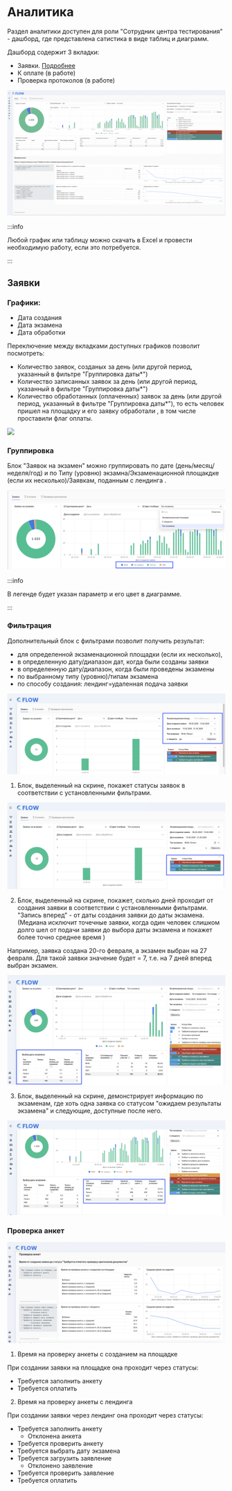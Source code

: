 # Аналитика

Раздел аналитики доступен для роли "Сотрудник центра тестирования" - дашборд, где представлена сатистика в виде таблиц и диаграмм.&#x20;

Дашборд содержит 3 вкладки:

* Заявки. [Подробнее](analitika.md#zayavki)
* К оплате (в работе)
* Проверка протоколов (в работе)

![](<../.gitbook/assets/image (379).png>)

:::info

Любой график или таблицу можно скачать в  Excel и провести необходимую работу, если это потребуется.

:::

## Заявки

### Графики:&#x20;

* Дата создания
* Дата  экзамена
* Дата  обработки

Переключение между вкладками доступных графиков позволит посмотреть:

* Количество заявок,  созданых за день (или другой период, указанный в  фильтре "Группировка даты\*")&#x20;
* Количество записанных заявок за день  (или другой период, указанный в  фильтре "Группировка даты\*")&#x20;
* Количество обработанных (оплаченных) заявок за день  (или другой период, указанный в  фильтре "Группировка даты\*"), то есть человек пришел на площадку и его заявку обработали , в том числе проставили флаг оплаты.&#x20;

![](<../.gitbook/assets/image (387).png>)

### Группировка

Блок "Заявок на экзамен" можно группировать по дате (день/месяц/неделя/год) и  по Типу (уровню) экзамна/Экзаменационной площакдке (если их несколько)/Заявкам, поданным с лендинга .&#x20;

![](<../.gitbook/assets/image (380).png>)

:::info

В легенде будет указан параметр и его цвет в диаграмме.

:::

### Фильтрация

Дополнительный блок с фильтрами позволит получить результат:

* &#x20;для определенной экзаменационной площадки (если их несколько),&#x20;
* в определенную дату/диапазон дат, когда были созданы заявки
* в определенную дату/диапазон, когда были проведены экзамены
* по выбранному типу (уровню)/типам экзамена
* по способу создания: лендинг=удаленная подача заявки

![](<../.gitbook/assets/image (381).png>)

1. Блок, выделенный на скрине, покажет статусы заявок в соответствии с установленными фильтрами.

![](<../.gitbook/assets/image (383).png>)

2. Блок, выделенный на скрине, покажет, сколько дней проходит от создания заявки  в соответствии с установленными фильтрами. "Запись вперед" - от даты создания заявки до даты экзамена. (Медиана исключит точечные заявки, когда один человек слишком долго шел от подачи заявки до выбора даты экзамена и покажет более точно среднее время )

Например, заявка создана 20-го февраля, а экзамен выбран на 27 февраля. Для такой заявки значение будет = 7, т.е.  на 7 дней вперед выбран экзамен.

![](<../.gitbook/assets/image (384).png>)

3. Блок, выделенный на скрине, демонстрирует информацию по экзаменам, где  хоть одна заявка со статусом "ожидаем результаты экзамена" и следующие, доступные после него.

![](<../.gitbook/assets/image (385).png>)

### Проверка анкет

![](<../.gitbook/assets/image (388).png>)

1. Время на проверку  анкеты с созданием на площадке

При создании заявки на площадке она проходит через статусы:

* Требуется заполнить анкету
* Требуется оплатить

2. Время на проверку анкеты с лендинга

При создании заявки через лендинг она проходит через статусы:

* Требуется заполнить анкету
  * Отклонена анкета
* Требуется проверить анкету
* Требуется выбрать дату экзамена
* Требуется загрузить заявление
  * Отклонено заявление
* Требуется проверить заявление
* Требуется оплатить
